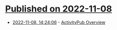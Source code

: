 # [Published on 2022-11-08](index.md)

* [2022-11-08, 14:24:06](https://news.ycombinator.com/item?id=33519238) - [ActivityPub Overview](https://www.w3.org/TR/activitypub/#Overview)
